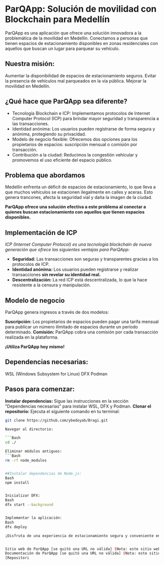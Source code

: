 # ParQApp: Solución de movilidad con Blockchain para Medellín

ParQApp es una aplicación que ofrece una solución innovadora a la problemática de la movilidad en Medellín. 
Conectamos a personas que tienen espacios de estacionamiento disponibles en zonas residenciales con aquellos que buscan un lugar para parquear su vehículo.

## Nuestra misión:

Aumentar la disponibilidad de espacios de estacionamiento seguros.
Evitar la presencia de vehículos mal parqueados en la vía pública.
Mejorar la movilidad en Medellín.

## ¿Qué hace que ParQApp sea diferente?

* Tecnología Blockchain e ICP: Implementamos protocolos de Internet Computer Protocol (ICP) para brindar mayor seguridad y transparencia a las transacciones.
* Identidad anónima: Los usuarios pueden registrarse de forma segura y anónima, protegiendo su privacidad.
* Modelo de negocio flexible: Ofrecemos dos opciones para los propietarios de espacios: suscripción mensual o comisión por transacción.
* Contribución a la ciudad: Reducimos la congestión vehicular y promovemos el uso eficiente del espacio público.

## Problema que abordamos
Medellín enfrenta un déficit de espacios de estacionamiento, lo que lleva a que muchos vehículos se estacionen ilegalmente en calles y aceras. Esto genera trancones, afecta la seguridad vial y daña la imagen de la ciudad.

**ParQApp ofrece una solución efectiva a este problema al conectar a quienes buscan estacionamiento con aquellos que tienen espacios disponibles.**

## Implementación de ICP
*ICP (Internet Computer Protocol) es una tecnología blockchain de nueva generación que ofrece las siguientes ventajas para ParQApp:*

* **Seguridad:** Las transacciones son seguras y transparentes gracias a los protocolos de ICP.
* **Identidad anónima:** Los usuarios pueden registrarse y realizar transacciones **sin revelar su identidad real.**
* **Descentralización:** La red ICP está descentralizada, lo que la hace resistente a la censura y manipulación.

## Modelo de negocio
ParQApp genera ingresos a través de dos modelos:

**Suscripción:** Los propietarios de espacios pueden pagar una tarifa mensual para publicar un número ilimitado de espacios durante un período determinado.
**Comisión:** ParQApp cobra una comisión por cada transacción realizada en la plataforma.

**¡Utiliza ParQApp hoy mismo!**


## Dependencias necesarias:

WSL (Windows Subsystem for Linux)
DFX
Podman

## Pasos para comenzar:

**Instalar dependencias:** Sigue las instrucciones en la sección "Dependencias necesarias" para instalar WSL, DFX y Podman.
**Clonar el repositorio:** Ejecuta el siguiente comando en tu terminal:

```Bash
git clone https://github.com/ybedoyab/Bragi.git

Navegar al directorio:

```Bash
cd ./

Eliminar módulos antiguos:
```Bash
rm -rf node_modules


##Instalar dependencias de Node.js:
Bash
npm install


Inicializar DFX:
Bash
dfx start --background


Implementar la aplicación:
Bash
dfx deploy

¡Disfruta de una experiencia de estacionamiento segura y conveniente en Medellín con ParQApp!


Sitio web de ParQApp [se quitó una URL no válida] (Nota: este sitio web no existe, se ha creado a modo de ejemplo. Puedes reemplazarlo con el sitio web real de ParQApp cuando esté disponible)
Documentación de ParQApp [se quitó una URL no válida] (Nota: este sitio web no existe, se ha creado a modo de ejemplo. Puedes reemplazarlo con la documentación real de ParQApp cuando esté disponible)
[Repositori

